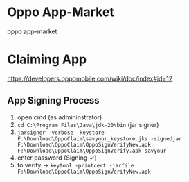# Oppo App-Market
oppo app-market

# Claiming App
https://developers.oppomobile.com/wiki/doc/index#id=12

## App Signing Process
1) open cmd (as admininstrator)
2) ```cd C:\Program Files\Java\jdk-20\bin``` (jar signer)
3) ```jarsigner -verbose -keystore F:\Download\OppoClaim\savyour_keystore.jks -signedjar F:\Download\OppoClaim\OppoSignVerifyNew.apk F:\Download\OppoClaim\OppoSignVerify.apk savyour```
4) enter password (Signing ✓)
5) to verify -> ```keytool -printcert -jarfile F:\Download\OppoClaim\OppoSignVerifyNew.apk```

